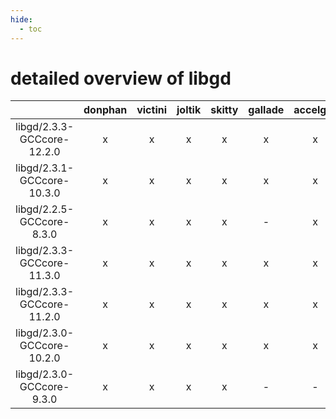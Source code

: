 ```yaml
---
hide:
  - toc
---
```


detailed overview of libgd
==========================

| |donphan|victini|joltik|skitty|gallade|accelgor|swalot|doduo|
| :---: | :---: | :---: | :---: | :---: | :---: | :---: | :---: | :---: |
|libgd/2.3.3-GCCcore-12.2.0|x|x|x|x|x|x|x|x|
|libgd/2.3.1-GCCcore-10.3.0|x|x|x|x|x|x|x|x|
|libgd/2.2.5-GCCcore-8.3.0|x|x|x|x|-|x|x|x|
|libgd/2.3.3-GCCcore-11.3.0|x|x|x|x|x|x|x|x|
|libgd/2.3.3-GCCcore-11.2.0|x|x|x|x|x|x|x|x|
|libgd/2.3.0-GCCcore-10.2.0|x|x|x|x|x|x|x|x|
|libgd/2.3.0-GCCcore-9.3.0|x|x|x|x|-|-|x|x|
